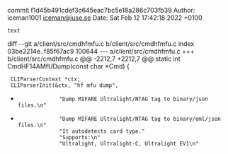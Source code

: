 commit f1d45b491cdef3c645eac7bc5e18a286c703fb39
Author: iceman1001 <iceman@iuse.se>
Date:   Sat Feb 12 17:42:18 2022 +0100

    text

diff --git a/client/src/cmdhfmfu.c b/client/src/cmdhfmfu.c
index 03be2214e..f85f67ac9 100644
--- a/client/src/cmdhfmfu.c
+++ b/client/src/cmdhfmfu.c
@@ -2212,7 +2212,7 @@ static int CmdHF14AMfUDump(const char *Cmd) {
 
     CLIParserContext *ctx;
     CLIParserInit(&ctx, "hf mfu dump",
-                  "Dump MIFARE Ultralight/NTAG tag to binary/json files.\n"
+                  "Dump MIFARE Ultralight/NTAG tag to binary/eml/json files.\n"
                   "It autodetects card type."
                   "Supports:\n"
                   "Ultralight, Ultralight-C, Ultralight EV1\n"
